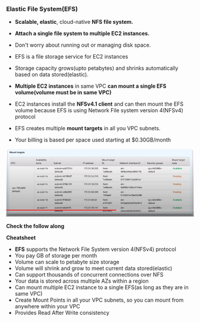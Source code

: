### Elastic File System(EFS)

* **Scalable, elastic**, cloud-native **NFS file system.** 
* **Attach a single file system to multiple EC2 instances.**
* Don't worry about running out or managing disk space.

* EFS is a file storage service for EC2 instances
* Storage capacity grows(upto petabytes) and shrinks automatically based on data stored(elastic). 
* **Multiple EC2 instances** in same VPC **can mount a single EFS volume(volume must be in same VPC)**
* EC2 instances install the **NFSv4.1 client** and can then mount the EFS volume because EFS is using Network File system version 4(NFSv4) protocol
* EFS creates multiple **mount targets** in all you VPC subnets.
* Your billing is based per space used starting at $0.30GB/month

<img src="../images/efs/efs-mount-target.png" alt="">

**Check the follow along**

**Cheatsheet**

* **EFS** supports the Network File System version 4(NFSv4) protocol
* You pay GB of storage per month
* Volume can scale to petabyte size storage
* Volume will shrink and grow to meet current data stored(elastic)
* Can support thousands of concurrent connections over NFS
* Your data is stored across multiple AZs within a region
* Can mount multiple EC2 instance to a single EFS(as long as they are in same VPC)
* Create Mount Points in all your VPC subnets, so you can mount from anywhere within your VPC
* Provides Read After Write consistency
 